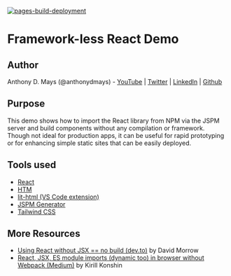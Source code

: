 [![pages-build-deployment](https://github.com/anthonydmays/frameworkless-react/actions/workflows/pages/pages-build-deployment/badge.svg)](https://github.com/anthonydmays/frameworkless-react/actions/workflows/pages/pages-build-deployment)

# Framework-less React Demo

## Author

Anthony D. Mays (@anthonydmays) - [YouTube](https://youtube.com/@anthonydmays) | [Twitter](https://twitter.com/anthonydmays) | [LinkedIn](https://linkedin.com/in/anthonydmays) | [Github](https://github.com/anthonydmays)

## Purpose

This demo shows how to import the React library from NPM via the JSPM server and build components without any compilation or framework. Though not ideal for production apps, it can be useful for rapid prototyping or for enhancing simple static sites that can be easily deployed.

## Tools used

* [React](https://react.dev)
* [HTM](https://github.com/developit/htm)
* [lit-html (VS Code extension)](https://marketplace.visualstudio.com/items?itemName=bierner.lit-html)
* [JSPM Generator](https://generator.jspm.io/)
* [Tailwind CSS](https://tailwindcss.com/)

## More Resources

* [Using React without JSX == no build (dev.to)](https://dev.to/dperrymorrow/using-react-without-jsx-no-build-14gg) by David Morrow
* [React, JSX, ES module imports (dynamic too) in browser without Webpack (Medium)](https://medium.com/@chrislewisdev/react-without-npm-babel-or-webpack-1e9a6049714) by Kirill Konshin
